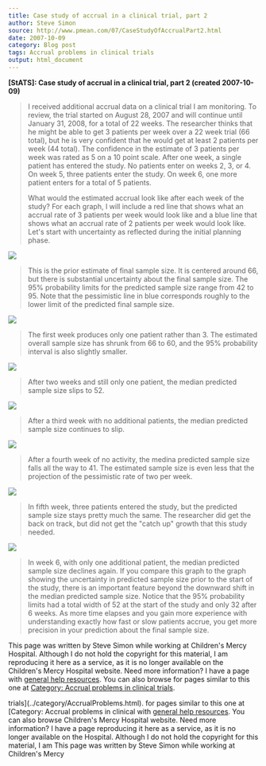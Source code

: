 ```yaml
---
title: Case study of accrual in a clinical trial, part 2
author: Steve Simon
source: http://www.pmean.com/07/CaseStudyOfAccrualPart2.html
date: 2007-10-09
category: Blog post
tags: Accrual problems in clinical trials
output: html_document
---
```

**[StATS]: Case study of accrual in a clinical
trial, part 2 (created 2007-10-09)**

> I received additional accrual data on a clinical trial I am
> monitoring. To review, the trial started on August 28, 2007 and will
> continue until January 31, 2008, for a total of 22 weeks. The
> researcher thinks that he might be able to get 3 patients per week
> over a 22 week trial (66 total), but he is very confident that he
> would get at least 2 patients per week (44 total). The confidence in
> the estimate of 3 patients per week was rated as 5 on a 10 point
> scale. After one week, a single patient has entered the study. No
> patients enter on weeks 2, 3, or 4. On week 5, three patients enter
> the study. On week 6, one more patient enters for a total of 5
> patients.
>
> What would the estimated accrual look like after each week of the
> study? For each graph, I will include a red line that shows what an
> accrual rate of 3 patients per week would look like and a blue line
> that shows what an accrual rate of 2 patients per week would look
> like. Let\'s start with uncertainty as reflected during the initial
> planning phase.
>
![](../../../web/images/07/CaseStudyOfAccrualPart201.gif)
>
> This is the prior estimate of final sample size. It is centered around
> 66, but there is substantial uncertainty about the final sample size.
> The 95% probability limits for the predicted sample size range from 42
> to 95. Note that the pessimistic line in blue corresponds roughly to
> the lower limit of the predicted final sample size.
>
![](../../../web/images/07/CaseStudyOfAccrualPart202.gif)
>
> The first week produces only one patient rather than 3. The estimated
> overall sample size has shrunk from 66 to 60, and the 95% probability
> interval is also slightly smaller.
>
![](../../../web/images/07/CaseStudyOfAccrualPart203.gif)
>
> After two weeks and still only one patient, the median predicted
> sample size slips to 52.
>
![](../../../web/images/07/CaseStudyOfAccrualPart204.gif)
>
> After a third week with no additional patients, the median predicted
> sample size continues to slip.
>
![](../../../web/images/07/CaseStudyOfAccrualPart205.gif)
>
> After a fourth week of no activity, the medina predicted sample size
> falls all the way to 41. The estimated sample size is even less that
> the projection of the pessimistic rate of two per week.
>
![](../../../web/images/07/CaseStudyOfAccrualPart206.gif)
>
> In fifth week, three patients entered the study, but the predicted
> sample size stays pretty much the same. The researcher did get the
> back on track, but did not get the \"catch up\" growth that this study
> needed.
>
![](../../../web/images/07/CaseStudyOfAccrualPart207.gif)
>
> In week 6, with only one additional patient, the median predicted
> sample size declines again. If you compare this graph to the graph
> showing the uncertainty in predicted sample size prior to the start of
> the study, there is an important feature beyond the downward shift in
> the median predicted sample size. Notice that the 95% probability
> limits had a total width of 52 at the start of the study and only 32
> after 6 weeks. As more time elapses and you gain more experience with
> understanding exactly how fast or slow patients accrue, you get more
> precision in your prediction about the final sample size.

This page was written by Steve Simon while working at Children\'s Mercy
Hospital. Although I do not hold the copyright for this material, I am
reproducing it here as a service, as it is no longer available on the
Children\'s Mercy Hospital website. Need more information? I have a page
with [general help resources](../GeneralHelp.html). You can also browse
for pages similar to this one at [Category: Accrual problems in clinical
trials](../category/AccrualProblems.html).
<!---More--->
trials](../category/AccrualProblems.html).
for pages similar to this one at [Category: Accrual problems in clinical
with [general help resources](../GeneralHelp.html). You can also browse
Children\'s Mercy Hospital website. Need more information? I have a page
reproducing it here as a service, as it is no longer available on the
Hospital. Although I do not hold the copyright for this material, I am
This page was written by Steve Simon while working at Children\'s Mercy

<!---Do not use
**[StATS]: Case study of accrual in a clinical
This page was written by Steve Simon while working at Children\'s Mercy
Hospital. Although I do not hold the copyright for this material, I am
reproducing it here as a service, as it is no longer available on the
Children\'s Mercy Hospital website. Need more information? I have a page
with [general help resources](../GeneralHelp.html). You can also browse
for pages similar to this one at [Category: Accrual problems in clinical
trials](../category/AccrualProblems.html).
--->

